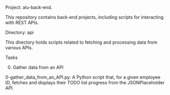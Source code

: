 Project: alu-back-end.

This repository contains back-end projects, including scripts for interacting with REST APIs.

Directory: api

This directory holds scripts related to fetching and processing data from various APIs.

Tasks

0. Gather data from an API

0-gather_data_from_an_API.py: A Python script that, for a given employee ID, fetches and displays their TODO list progress from the JSONPlaceholder API.

